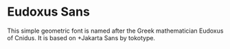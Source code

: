 # Eudoxus Sans

This simple geometric font is named after the Greek mathematician Eudoxus of Cnidus. It is based on +Jakarta Sans by tokotype.
